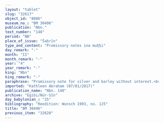 ```yaml
---
layout: "tablet"
slug: "32617"
object_id: "8086"
museum_no_: "BM 30496"
publication: "Nbn."
text_number: "148"
period: "NB"
place_of_issue: "Šaḫrīn"
type_and_content: "Promissory notes ina muẖẖi"
day_remark: "-"
month: "II"
month_remark: "-"
year: "4"
year_remark: "-"
king: "Nbn"
king_remark: "-"
paraphrase: "Promissory note for silver and barley without interest.<br /> <strong>B</strong> owes 1 mina 7 1/2 shekels of silver and 23;0.0.0 kor of barley to <strong>A</strong>. The silver should be paid in Addar (XII) of the 4<sup>th</sup> year of Nabonidus in Ālu-&scaron;a-Ah-iddin. The barley should be delivered in Ayyār (II) of the 5<sup>th</sup> year of Nabonidus in the same town. He does not have to pay interest.<strong> A</strong> also holds a claim (<em>ra&scaron;&ucirc;tu</em>) for silver, barley and onions against <strong>C</strong>, for which <strong>B</strong> acts as a guarantor.<br /> <strong>D</strong>&#39;s claim (<em>ra&scaron;&ucirc;tu</em>) for estimated income from imposts (<em>imittu</em>) ... [broken off] should still be setttled (<em>nadānu</em>). Names of 3 witnesses and the scribe: Bēl-iddin/Bēl-upahhir//Dābibi.<br /> <br /> <strong>A</strong> = Iddin-Marduk/Iqī&scaron;āya//Nūr-S&icirc;n; <strong>B</strong> = Nūrea/Ahunu; <strong>C</strong> = S&icirc;n-ēṭir; <strong>D</strong> = &Scaron;arrani"
imported: "Kathleen Abraham (07/01/2017)"
publication_name: "Nbn. 148"
archive: "Egibi/Nūr-Sîn"
day_babylonian_: "25"
bibliography: "Reedition: Wunsch 1993, no. 125"
title: "BM 30496"
previous_item: "32620"
---
```

